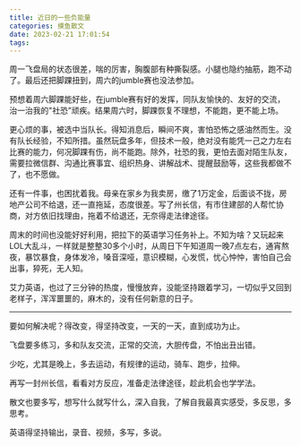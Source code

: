 ```yaml
---
title: 近日的一些负能量
categories: 摸鱼散文
date: 2023-02-21 17:01:54
tags: 
---
```


周一飞盘局的状态很差，喘的厉害，胸腹部有种撕裂感。小腿也隐约抽筋，跑不动了。最后还把脚踝扭到，周六的jumble赛也没法参加。

预想着周六脚踝能好些，在jumble赛有好的发挥，同队友愉快的、友好的交流，治一治我的"社恐”顽疾。结果周六时，脚踝恢复不理想，不能跑，更不能上场。

更心烦的事，被选中当队长。得知消息后，瞬间不爽，害怕恐怖之感油然而生。没有队长经验，不知所措。虽然玩盘多年，但技术一般，绝对没有能凭一己之力左右比赛的能力，何况脚踝有伤，尚不能跑。除外，社恐的我，更怕去面对陌生队友，需要拉微信群、沟通比赛事宜、组织热身、讲解战术、提醒鼓励等，这些我都做不了，也不愿做。

还有一件事，也困扰着我。母亲在家乡为我卖房，缴了1万定金，后面谈不拢，房地产公司不给退，还一直拖延，态度很差。写了州长信，有市住建部的人帮忙协商，对方依旧找理由，拖着不给退还，无奈得走法律途径。

周末的时间也没能好好利用，把拉下的英语学习任务补上。不知为啥？又玩起来LOL大乱斗，一样就是整整30多个小时，从周日下午知道周一晚7点左右，通宵熬夜，暴饮暴食，身体发冷，嗓音深哑，意识模糊，心发慌，忧心忡忡，害怕自己会出事，猝死，无人知。

艾力英语，也过了三分钟的热度，慢慢放弃，没能坚持跟着学习，一切似乎又回到老样子，浑浑噩噩的，麻木的，没有任何新意的日子。

---

要如何解决呢？得改变，得坚持改变，一天的一天，直到成功为止。

飞盘要多练习，多和队友交流，正常的交流，大胆传盘，不怕出丑出错。

少吃，尤其是晚上，多去运动，有规律的运动，骑车、跑步，拉伸。

再写一封州长信，看看对方反应，准备走法律途径，趁此机会也学学法。

散文也要多写，想写什么就写什么，深入自我，了解自我最真实感受，多反思，多思考。

英语得坚持输出，录音、视频，多写，多说。





